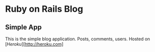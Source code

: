 # Ruby on Rails Blog

## Simple App

This is the simple blog application.
Posts, comments, users.
Hosted on [*Heroku*][http://heroku.com]
